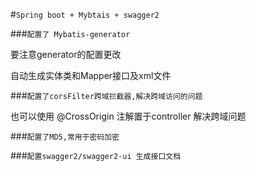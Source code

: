 #`Spring boot + Mybtais + swagger2`

###`配置了 Mybatis-generator`

要注意generator的配置更改

自动生成实体类和Mapper接口及xml文件

###`配置了corsFilter跨域拦截器,解决跨域访问的问题`

也可以使用 @CrossOrigin 注解置于controller 解决跨域问题

###`配置了MD5,常用于密码加密`

###`配置swagger2/swagger2-ui 生成接口文档`



